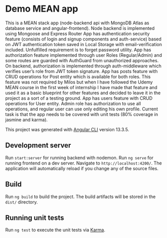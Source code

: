 # Demo MEAN app

This is a MEAN stack app (node-backend api  with MongoDB Atlas as database service and angular-frontend). Node backend is implemented using Mongoose and Express Router
App has authentication security feature (consists of login and signup components and auth-service) based on JWT authentication token saved in Local Storage with email-verification included. Unfulfilled requirement is to forget password utility.
App has authorization feature implemented through user Roles (Regular/Admin) and some routes are guarded with AuthGuard from unauthorized approaches. On backend, authorization is implemented through auth-middleware which verifies user’s role from JWT token signature.
App has posts feature with CRUD operations for Post entity which is available for both roles. This feature was not required by Milos but when I have followed the Udemy MEAN course in the first week of internship I have made that feature and used it as a basic blueprint for other features and decided to leave it in the project as a sort of a testing ground.
App has users feature with CRUD operations for User entity. Admin role has authorization to use all operations, and regular user can use only editing his own profile.
Current task is that the app needs to be covered with unit tests (80% coverage in jasmine and karma). 

This project was generated with [Angular CLI](https://github.com/angular/angular-cli) version 13.3.5.

## Development server

Run `start:server` for running backend with nodemon.
Run `ng serve` for running frontend on a dev server. Navigate to `http://localhost:4200/`. The application will automatically reload if you change any of the source files.


## Build

Run `ng build` to build the project. The build artifacts will be stored in the `dist/` directory.

## Running unit tests

Run `ng test` to execute the unit tests via [Karma](https://karma-runner.github.io).
